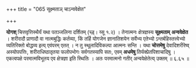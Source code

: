+++
title = "065 सूक्ष्मताञ् चाऽन्ववेक्षेत"

+++


**योगश्** चित्तवृत्तिस्थैर्यं यथा पतञ्जलिना दर्शितम् (च्ड़्। य्सू १.२) । तेनात्मनः क्षेत्रज्ञस्य **सूक्ष्मताम्** **अन्ववेक्षेत** । शरीरादौ प्राणादौ वा नात्मबुद्धिः कर्तव्या, किं तर्हि योगजेन ज्ञानातिशयेन सर्वेभ्य एतेभ्यो ऽन्तर्बहिस्तत्त्वेभ्यो व्यतिरिक्तो बोद्धव्य इत्य् एवंपरम् एतत् । न तु स्थूलादिविकल्पा आत्मनः सन्ति । यथा **चोत्तमेषु** देवादिशरीरेष्व् अस्योपपत्तिः, शरीराधिष्ठातृतया फलोपभोगः सर्वगतस्यापि सतः, एवम् **अधमेषु** तिर्यक्प्रेतपिशाचादिषु । एकत्वपक्षे परमात्मविभूतय एव क्षेत्रज्ञा इति स्थितिः । अतः परमात्मनो गतीर् अन्ववेक्षेतेत्य् उक्तम् ॥ ६.६५ ॥